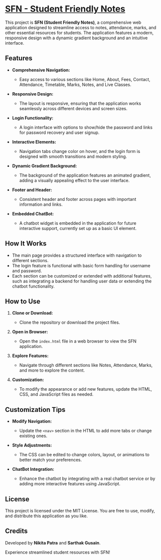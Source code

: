 # [SFN - Student Friendly Notes](https://nikkyzzzz.github.io/Student-Friendly-Notes/)

This project is **SFN (Student Friendly Notes)**, a comprehensive web application designed to streamline access to notes, attendance, marks, and other essential resources for students. The application features a modern, responsive design with a dynamic gradient background and an intuitive interface.

## Features

- **Comprehensive Navigation:**
  - Easy access to various sections like Home, About, Fees, Contact, Attendance, Timetable, Marks, Notes, and Live Classes.

- **Responsive Design:**
  - The layout is responsive, ensuring that the application works seamlessly across different devices and screen sizes.

- **Login Functionality:**
  - A login interface with options to show/hide the password and links for password recovery and user signup.

- **Interactive Elements:**
  - Navigation tabs change color on hover, and the login form is designed with smooth transitions and modern styling.

- **Dynamic Gradient Background:**
  - The background of the application features an animated gradient, adding a visually appealing effect to the user interface.

- **Footer and Header:**
  - Consistent header and footer across pages with important information and links.

- **Embedded ChatBot:**
  - A chatbot widget is embedded in the application for future interactive support, currently set up as a basic UI element.

## How It Works

- The main page provides a structured interface with navigation to different sections.
- The login feature is functional with basic form handling for username and password.
- Each section can be customized or extended with additional features, such as integrating a backend for handling user data or extending the chatbot functionality.

## How to Use

1. **Clone or Download:**
   - Clone the repository or download the project files.

2. **Open in Browser:**
   - Open the `index.html` file in a web browser to view the SFN application.

3. **Explore Features:**
   - Navigate through different sections like Notes, Attendance, Marks, and more to explore the content.

4. **Customization:**
   - To modify the appearance or add new features, update the HTML, CSS, and JavaScript files as needed.

## Customization Tips

- **Modify Navigation:**
  - Update the `<nav>` section in the HTML to add more tabs or change existing ones.

- **Style Adjustments:**
  - The CSS can be edited to change colors, layout, or animations to better match your preferences.

- **ChatBot Integration:**
  - Enhance the chatbot by integrating with a real chatbot service or by adding more interactive features using JavaScript.

## License

This project is licensed under the MIT License. You are free to use, modify, and distribute this application as you like.

## Credits

Developed by **Nikita Patra** and **Sarthak Gusain**.

Experience streamlined student resources with SFN!
